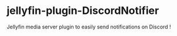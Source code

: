 # jellyfin-plugin-DiscordNotifier
 Jellyfin media server plugin to easily send notifications on Discord ! 
